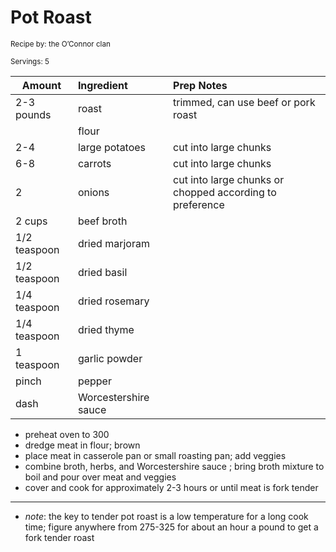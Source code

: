 # Pot Roast

<small>Recipe by: the O’Connor clan</small>

<small>Servings: 5</small>

| Amount       | Ingredient           | Prep Notes                                               |
| ------------ | :------------------- | :------------------------------------------------------- |
| 2-3 pounds   | roast                | trimmed, can use beef or pork roast                      |
|              | flour                |                                                          |
| 2-4          | large potatoes       | cut into large chunks                                    |
| 6-8          | carrots              | cut into large chunks                                    |
| 2            | onions               | cut into large chunks or chopped according to preference |
| 2 cups       | beef broth           |                                                          |
| 1/2 teaspoon | dried marjoram       |                                                          |
| 1/2 teaspoon | dried basil          |                                                          |
| 1/4 teaspoon | dried rosemary       |                                                          |
| 1/4 teaspoon | dried thyme          |                                                          |
| 1 teaspoon   | garlic powder        |                                                          |
| pinch        | pepper               |                                                          |
| dash         | Worcestershire sauce |                                                          |

- preheat oven to 300
- dredge meat in flour; brown
- place meat in casserole pan or small roasting pan; add veggies
- combine broth, herbs, and Worcestershire sauce ; bring broth mixture to boil and pour over meat and veggies
- cover and cook for approximately 2-3 hours or until meat is fork tender

---

- _note_: the key to tender pot roast is a low temperature for a long cook time; figure anywhere from 275-325 for about an hour a pound to get a fork tender roast
